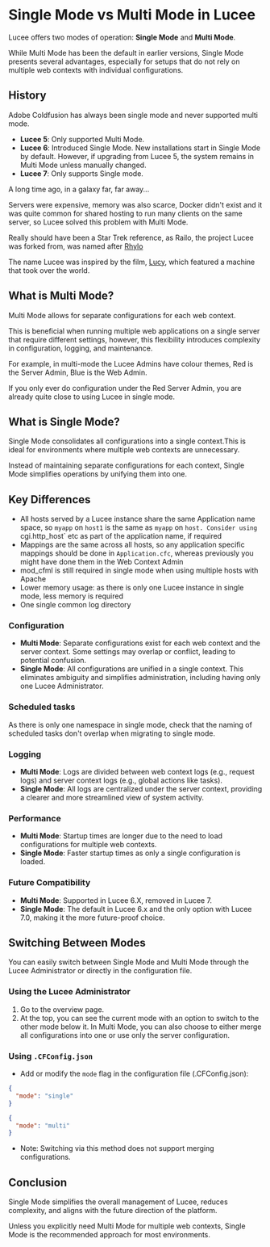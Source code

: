 <!--
{
  "title": "Single Mode vs Multi Mode",
  "id": "single-vs-multi-mode",
  "description": "Understanding the differences between single mode and multi mode in Lucee.",
  "keywords": [
    "Lucee",
    "Single Mode",
    "Multi Mode",
    "Configuration"
  ],
  "categories": [
    "server"
  ]
}
-->

# Single Mode vs Multi Mode in Lucee

Lucee offers two modes of operation: **Single Mode** and **Multi Mode**.

While Multi Mode has been the default in earlier versions, Single Mode presents several advantages, especially for setups that do not rely on multiple web contexts with individual configurations.

## History

Adobe Coldfusion has always been single mode and never supported multi mode.

- **Lucee 5**: Only supported Multi Mode.
- **Lucee 6**: Introduced Single Mode. New installations start in Single Mode by default. However, if upgrading from Lucee 5, the system remains in Multi Mode unless manually changed.
- **Lucee 7**: Only supports Single mode.

A long time ago, in a galaxy far, far away...

Servers were expensive, memory was also scarce, Docker didn't exist and it was quite common for shared hosting to run many clients on the same server, so Lucee solved this problem with Multi Mode.

Really should have been a Star Trek reference, as Railo, the project Lucee was forked from, was named after [Rhylo](https://memory-alpha.fandom.com/wiki/Rhylo)

The name Lucee was inspired by the film, [Lucy](https://en.wikipedia.org/wiki/Lucy_(2014_film)), which featured a machine that took over the world.

## What is Multi Mode?

Multi Mode allows for separate configurations for each web context.

This is beneficial when running multiple web applications on a single server that require different settings, however, this flexibility introduces complexity in configuration, logging, and maintenance.

For example, in multi-mode the Lucee Admins have colour themes, Red is the Server Admin, Blue is the Web Admin.

If you only ever do configuration under the Red Server Admin, you are already quite close to using Lucee in single mode.

## What is Single Mode?

Single Mode consolidates all configurations into a single context.This is ideal for environments where multiple web contexts are unnecessary.

Instead of maintaining separate configurations for each context, Single Mode simplifies operations by unifying them into one.

## Key Differences

- All hosts served by a Lucee instance share the same Application name space, so `myapp` on `host1` is the same as `myapp` on `host. Consider using `cgi.http_host` etc as part of the application name, if required
- Mappings are the same across all hosts, so any application specific mappings should be done in `Application.cfc`, whereas previously you might have done them in the Web Context Admin
- mod_cfml is still required in single mode when using multiple hosts with Apache
- Lower memory usage: as there is only one Lucee instance in single mode, less memory is required
- One single common log directory

### **Configuration**

- **Multi Mode**: Separate configurations exist for each web context and the server context. Some settings may overlap or conflict, leading to potential confusion.
- **Single Mode**: All configurations are unified in a single context. This eliminates ambiguity and simplifies administration, including having only one Lucee Administrator.

### **Scheduled tasks**

As there is only one namespace in single mode, check that the naming of scheduled tasks don't overlap when migrating to single mode.

### **Logging**

- **Multi Mode**: Logs are divided between web context logs (e.g., request logs) and server context logs (e.g., global actions like tasks).
- **Single Mode**: All logs are centralized under the server context, providing a clearer and more streamlined view of system activity.

### **Performance**

- **Multi Mode**: Startup times are longer due to the need to load configurations for multiple web contexts.
- **Single Mode**: Faster startup times as only a single configuration is loaded.

### **Future Compatibility**

- **Multi Mode**: Supported in Lucee 6.X, removed in Lucee 7.
- **Single Mode**: The default in Lucee 6.x and the only option with Lucee 7.0, making it the more future-proof choice.

## Switching Between Modes

You can easily switch between Single Mode and Multi Mode through the Lucee Administrator or directly in the configuration file.

### Using the Lucee Administrator

1. Go to the overview page.
2. At the top, you can see the current mode with an option to switch to the other mode below it. In Multi Mode, you can also choose to either merge all configurations into one or use only the server configuration.

### Using `.CFConfig.json`

- Add or modify the `mode` flag in the configuration file (.CFConfig.json):

```json
{
  "mode": "single"
}
```

```json
{
  "mode": "multi"
}
```

- Note: Switching via this method does not support merging configurations.

## Conclusion

Single Mode simplifies the overall management of Lucee, reduces complexity, and aligns with the future direction of the platform.

Unless you explicitly need Multi Mode for multiple web contexts, Single Mode is the recommended approach for most environments.
